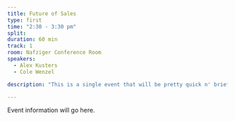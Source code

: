 ```yaml
---
title: Future of Sales
type: first
time: "2:30 - 3:30 pm"
split:
duration: 60 min
track: 1
room: Nafziger Conference Room
speakers:
  - Alex Kusters
  - Cole Wenzel

description: "This is a single event that will be pretty quick n' brief"

---
```


Event information will go here.
